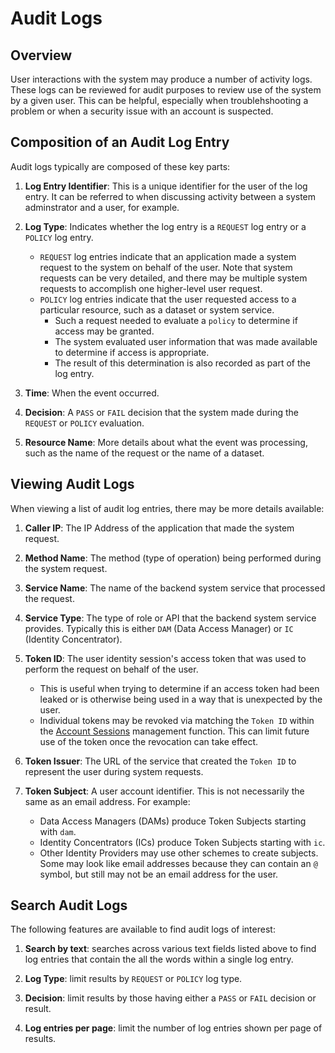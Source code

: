 # Audit Logs

## Overview

User interactions with the system may produce a number of activity logs. These
logs can be reviewed for audit purposes to review use of the system by a given
user. This can be helpful, especially when troublehshooting a problem or when
a security issue with an account is suspected.

## Composition of an Audit Log Entry

Audit logs typically are composed of these key parts:

1. **Log Entry Identifier**: This is a unique identifier for the user of the
   log entry. It can be referred to when discussing activity between a system
   adminstrator and a user, for example.

1. **Log Type**: Indicates whether the log entry is a `REQUEST` log entry or a
   `POLICY` log entry.
   *  `REQUEST` log entries indicate that an application made a system request
      to the system on behalf of the user. Note that system requests can be very
      detailed, and there may be multiple system requests to accomplish one
      higher-level user request.
   *  `POLICY` log entries indicate that the user requested access to a
      particular resource, such as a dataset or system service.
      *  Such a request needed to evaluate a `policy` to determine if access
         may be granted.
      *  The system evaluated user information that was made available to
         determine if access is appropriate.
      *  The result of this determination is also recorded as part of the log
         entry.

1. **Time**: When the event occurred.

1. **Decision**: A `PASS` or `FAIL` decision that the system made during the
   `REQUEST` or `POLICY` evaluation.

1. **Resource Name**: More details about what the event was processing, such as
   the name of the request or the name of a dataset.

## Viewing Audit Logs

When viewing a list of audit log entries, there may be more details available:

1. **Caller IP**: The IP Address of the application that made the system
   request.

1. **Method Name**: The method (type of operation) being performed during the
   system request.

1. **Service Name**: The name of the backend system service that processed the
   request.

1. **Service Type**: The type of role or API that the backend system service
   provides. Typically this is either `DAM` (Data Access Manager) or `IC`
   (Identity Concentrator).

1. **Token ID**: The user identity session's access token that was used to
   perform the request on behalf of the user.
   *  This is useful when trying to determine if an access token had been leaked
      or is otherwise being used in a way that is unexpected by the user.
   *  Individual tokens may be revoked via matching the `Token ID` within the
      [Account Sessions](sessions.md) management function. This can limit future
      use of the token once the revocation can take effect.

1. **Token Issuer**: The URL of the service that created the `Token ID` to
   represent the user during system requests.

1. **Token Subject**: A user account identifier. This is not necessarily the
   same as an email address. For example:
   *  Data Access Managers (DAMs) produce Token Subjects starting with `dam`.
   *  Identity Concentrators (ICs) produce Token Subjects starting with `ic`.
   *  Other Identity Providers may use other schemes to create subjects. Some
      may look like email addresses because they can contain an `@` symbol, but
      still may not be an email address for the user.

## Search Audit Logs

The following features are available to find audit logs of interest:

1. **Search by text**: searches across various text fields listed above to find
   log entries that contain the all the words within a single log entry.

1. **Log Type**: limit results by `REQUEST` or `POLICY` log type.

1. **Decision**: limit results by those having either a `PASS` or `FAIL`
   decision or result.

1. **Log entries per page**: limit the number of log entries shown per page of
   results.
